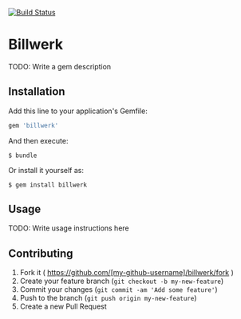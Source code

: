 [![Build Status](https://travis-ci.org/shipcloud/billwerk.svg)](https://travis-ci.org/shipcloud/billwerk)

# Billwerk

TODO: Write a gem description

## Installation

Add this line to your application's Gemfile:

```ruby
gem 'billwerk'
```

And then execute:

    $ bundle

Or install it yourself as:

    $ gem install billwerk

## Usage

TODO: Write usage instructions here

## Contributing

1. Fork it ( https://github.com/[my-github-username]/billwerk/fork )
2. Create your feature branch (`git checkout -b my-new-feature`)
3. Commit your changes (`git commit -am 'Add some feature'`)
4. Push to the branch (`git push origin my-new-feature`)
5. Create a new Pull Request
